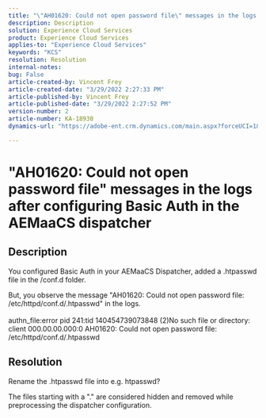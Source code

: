 ```yaml
---
title: "\"AH01620: Could not open password file\" messages in the logs after configuring Basic Auth in the AEMaaCS dispatcher"
description: Description
solution: Experience Cloud Services
product: Experience Cloud Services
applies-to: "Experience Cloud Services"
keywords: "KCS"
resolution: Resolution
internal-notes: 
bug: False
article-created-by: Vincent Frey
article-created-date: "3/29/2022 2:27:33 PM"
article-published-by: Vincent Frey
article-published-date: "3/29/2022 2:27:52 PM"
version-number: 2
article-number: KA-18930
dynamics-url: "https://adobe-ent.crm.dynamics.com/main.aspx?forceUCI=1&pagetype=entityrecord&etn=knowledgearticle&id=c1bbaa5b-6caf-ec11-9840-0022480bd820"

---
```

# "AH01620: Could not open password file" messages in the logs after configuring Basic Auth in the AEMaaCS dispatcher

## Description


You configured Basic Auth in your AEMaaCS Dispatcher, added a .htpasswd file in the /conf.d folder.

But, you observe the message "AH01620: Could not open password file: /etc/httpd/conf.d/.htpasswd" in the logs.
<br><br>authn_file:error pid 241:tid 140454739073848 (2)No such file or directory: client 000.00.00.000:0 AH01620: Could not open password file: /etc/httpd/conf.d/.htpasswd<br>

## Resolution


Rename the .htpasswd file into e.g. htpasswd?

The files starting with a "." are considered hidden and removed while preprocessing the dispatcher configuration.
